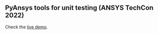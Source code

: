 ## PyAnsys tools for unit testing (ANSYS TechCon 2022)

Check the [live demo](https://stunning-engine-c7d73ea3.pages.github.io/main.pdf).
